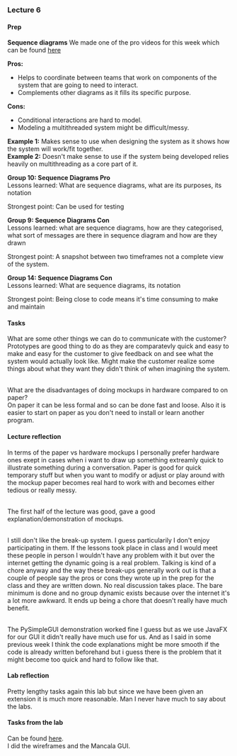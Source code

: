 ### Lecture 6
#### Prep
**Sequence diagrams**
We made one of the pro videos for this week which can be found [here](https://www.youtube.com/watch?v=Zka4_txGkE8)<br>

**Pros:**
* Helps to coordinate between teams that work on components of the system that are going to need to interact.
* Complements other diagrams as it fills its specific purpose.<br>

**Cons:**
* Conditional interactions are hard to model.
* Modeling a multithreaded system might be difficult/messy. <br>

**Example 1:** Makes sense to use when designing the system as it shows how the system will work/fit together. <br>
**Example 2:** Doesn't make sense to use if the system being developed relies heavily on multithreading as a core part of it. <br>

**Group 10: Sequence Diagrams Pro** <br>
Lessons learned: What are sequence diagrams, what are its purposes, its notation<br>

Strongest point: Can be used for testing

**Group 9: Sequence Diagrams Con** <br>
Lessons learned: what are sequence diagrams, how are they categorised, what sort of messages are there in sequence diagram and how are they drawn<br>

Strongest point: A snapshot between two timeframes not a complete view of the system.

**Group 14: Sequence Diagrams Con** <br>
Lessons learned: What are sequence diagrams, its notation<br>

Strongest point: Being close to code means it's time consuming to make and maintain


#### Tasks
What are some other things we can do to communicate with the customer?<br>
Prototypes are good thing to do as they are comparatevly quick and easy to make and easy for the customer to give feedback on
and see what the system would actually look like. Might make the customer realize some things about what they want they didn't think
of when imagining the system.<br><br>

What are the disadvantages of doing mockups in hardware compared to on paper?<br>
On paper it can be less formal and so can be done fast and loose. Also it is easier to start on paper as you don't need to install or learn
another program.

#### Lecture reflection
In terms of the paper vs hardware mockups I personally prefer hardware ones exept in cases when i want to draw up something extreamly
quick to illustrate something during a conversation. Paper is good for quick temporary stuff but when you want to modify or adjust
or play around with the mockup paper becomes real hard to work with and becomes either tedious or really messy.<br><br>

The first half of the lecture was good, gave a good explanation/demonstration of mockups.<br><br>

I still don't like the break-up system. I guess particularily I don't enjoy participating in them. If the lessons took place in class and
I would meet these people in person I wouldn't have any problem with it but over the internet getting the dynamic going is a real problem.
Talking is kind of a chore anyway and the way these break-ups generally work out is that a couple of people say the pros or cons they
wrote up in the prep for the class and they are written down. No real discussion takes place. The bare minimum is done and no group dynamic
exists because over the internet it's a lot more awkward. It ends up being a chore that doesn't really have much benefit.<br><br>

The PySimpleGUI demonstration worked fine I guess but as we use JavaFX for our GUI it didn't really have much use for us. And as I 
said in some previous week I think the code explanations might be more smooth if the code is already written beforehand but i guess there is
the problem that it might become too quick and hard to follow like that.


#### Lab reflection
Pretty lengthy tasks again this lab but since we have been given an extension it is much more reasonable. Man I never have much to say
about the labs.

#### Tasks from the lab
Can be found [here](/team/Lab_13.10_tasks.md).<br>
I did the wireframes and the Mancala GUI.